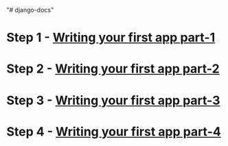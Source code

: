 "# django-docs" 



# Step 1 - [Writing your first app part-1](https://github.com/baljeetjangra/django-docs/tree/5e0935966ee19363f87ce6fb610202f6fa4d4757)
   


# Step 2 - [Writing your first app part-2](https://github.com/baljeetjangra/django-docs/tree/7a9621dd68a19d6241d454ba5432d4075be5eb9e)

# Step 3 - [Writing your first app part-3](https://github.com/baljeetjangra/django-docs/tree/68978937d404cd90778c9b2b730304811993e19b)

# Step 4 - [Writing your first app part-4](https://github.com/baljeetjangra/django-docs/tree/73c99fff60793ddde239201013a0914fc52a1cd8)